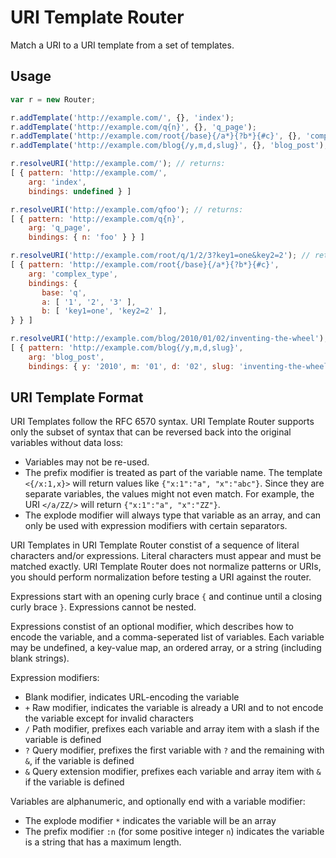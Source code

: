 
# URI Template Router

Match a URI to a URI template from a set of templates.

## Usage

```javascript
var r = new Router;

r.addTemplate('http://example.com/', {}, 'index');
r.addTemplate('http://example.com/q{n}', {}, 'q_page');
r.addTemplate('http://example.com/root{/base}{/a*}{?b*}{#c}', {}, 'complex_type');
r.addTemplate('http://example.com/blog{/y,m,d,slug}', {}, 'blog_post');

r.resolveURI('http://example.com/'); // returns:
[ { pattern: 'http://example.com/',
    arg: 'index',
    bindings: undefined } ]

r.resolveURI('http://example.com/qfoo'); // returns:
[ { pattern: 'http://example.com/q{n}',
    arg: 'q_page',
    bindings: { n: 'foo' } } ]

r.resolveURI('http://example.com/root/q/1/2/3?key1=one&key2=2'); // returns:
[ { pattern: 'http://example.com/root{/base}{/a*}{?b*}{#c}',
    arg: 'complex_type',
    bindings: {
       base: 'q',
       a: [ '1', '2', '3' ],
       b: [ 'key1=one', 'key2=2' ],
} } ]

r.resolveURI('http://example.com/blog/2010/01/02/inventing-the-wheel'); // returns:
[ { pattern: 'http://example.com/blog{/y,m,d,slug}',
    arg: 'blog_post',
    bindings: { y: '2010', m: '01', d: '02', slug: 'inventing-the-wheel' } } ]
```

## URI Template Format

URI Templates follow the RFC 6570 syntax. URI Template Router supports only the subset of syntax that can be reversed back into the original variables without data loss:

* Variables may not be re-used.
* The prefix modifier is treated as part of the variable name. The template `<{/x:1,x}>` will return values like `{"x:1":"a", "x":"abc"}`. Since they are separate variables, the values might not even match. For example, the URI `</a/ZZ/>` will return `{"x:1":"a", "x":"ZZ"}`.
* The explode modifier will always type that variable as an array, and can only be used with expression modifiers with certain separators.

URI Templates in URI Template Router constist of a sequence of literal characters and/or expressions. Literal characters must appear and must be matched exactly. URI Template Router does not normalize patterns or URIs, you should perform normalization before testing a URI against the router.

Expressions start with an opening curly brace `{` and continue until a closing curly brace `}`. Expressions cannot be nested.

Expressions constist of an optional modifier, which describes how to encode the variable, and a comma-seperated list of variables. Each variable may be undefined, a key-value map, an ordered array, or a string (including blank strings).

Expression modifiers:

* Blank modifier, indicates URL-encoding the variable
* `+` Raw modifier, indicates the variable is already a URI and to not encode the variable except for invalid characters
* `/` Path modifier, prefixes each variable and array item with a slash if the variable is defined
* `?` Query modifier, prefixes the first variable with `?` and the remaining with `&`, if the variable is defined
* `&` Query extension modifier, prefixes each variable and array item with `&` if the variable is defined

Variables are alphanumeric, and optionally end with a variable modifier:

* The explode modifier `*` indicates the variable will be an array
* The prefix modifier `:n` (for some positive integer `n`) indicates the variable is a string that has a maximum length.
